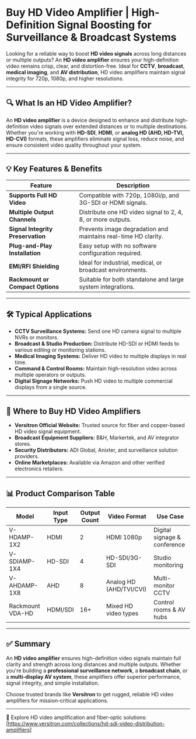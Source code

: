 # Buy HD Video Amplifier | High-Definition Signal Boosting for Surveillance & Broadcast Systems

Looking for a reliable way to boost **HD video signals** across long distances or multiple outputs? An **HD video amplifier** ensures your high-definition video remains crisp, clear, and distortion-free. Ideal for **CCTV**, **broadcast**, **medical imaging**, and **AV distribution**, HD video amplifiers maintain signal integrity for 720p, 1080p, and higher resolutions.

---

## 🔍 What Is an HD Video Amplifier?

An **HD video amplifier** is a device designed to enhance and distribute high-definition video signals over extended distances or to multiple destinations. Whether you're working with **HD-SDI**, **HDMI**, or **analog HD (AHD, HD-TVI, HD-CVI)** formats, these amplifiers eliminate signal loss, reduce noise, and ensure consistent video quality throughout your system.

---

## 💡 Key Features & Benefits

| Feature                         | Description                                                                |
|----------------------------------|----------------------------------------------------------------------------|
| **Supports Full HD Video**       | Compatible with 720p, 1080i/p, and 3G-SDI or HDMI signals.                 |
| **Multiple Output Channels**     | Distribute one HD video signal to 2, 4, 8, or more outputs.               |
| **Signal Integrity Preservation**| Prevents image degradation and maintains real-time HD clarity.           |
| **Plug-and-Play Installation**   | Easy setup with no software configuration required.                      |
| **EMI/RFI Shielding**            | Ideal for industrial, medical, or broadcast environments.                 |
| **Rackmount or Compact Options** | Suitable for both standalone and large system integrations.              |

---

## 🛠️ Typical Applications

- **CCTV Surveillance Systems:** Send one HD camera signal to multiple NVRs or monitors.  
- **Broadcast & Studio Production:** Distribute HD-SDI or HDMI feeds to various editing or monitoring stations.  
- **Medical Imaging Systems:** Deliver HD video to multiple displays in real time.  
- **Command & Control Rooms:** Maintain high-resolution video across multiple operators or outputs.  
- **Digital Signage Networks:** Push HD video to multiple commercial displays from a single source.

---

## 🛒 Where to Buy HD Video Amplifiers

- **Versitron Official Website:** Trusted source for fiber and copper-based HD video signal equipment.  
- **Broadcast Equipment Suppliers:** B&H, Markertek, and AV integrator stores.  
- **Security Distributors:** ADI Global, Anixter, and surveillance solution providers.  
- **Online Marketplaces:** Available via Amazon and other verified electronics retailers.

---

## 📊 Product Comparison Table

| Model             | Input Type | Output Count | Video Format         | Use Case                        |
|-------------------|------------|---------------|------------------------|----------------------------------|
| V-HDAMP-1X2       | HDMI       | 2             | HDMI 1080p             | Digital signage & conference     |
| V-SDIAMP-1X4      | HD-SDI     | 4             | HD-SDI/3G-SDI          | Studio monitoring                |
| V-AHDAMP-1X8      | AHD        | 8             | Analog HD (AHD/TVI/CVI)| Multi-monitor CCTV               |
| Rackmount VDA-HD  | HDMI/SDI   | 16+           | Mixed HD video types   | Control rooms & AV hubs          |

---

## ✅ Summary

An **HD video amplifier** ensures high-definition video signals maintain full clarity and strength across long distances and multiple outputs. Whether you're building a **professional surveillance network**, a **broadcast chain**, or a **multi-display AV system**, these amplifiers offer superior performance, signal integrity, and simple installation.

Choose trusted brands like **Versitron** to get rugged, reliable HD video amplifiers for mission-critical applications.

---

🔗 Explore HD video amplification and fiber-optic solutions:  
[https://www.versitron.com/collections/hd-sdi-video-distribution-amplifiers]
